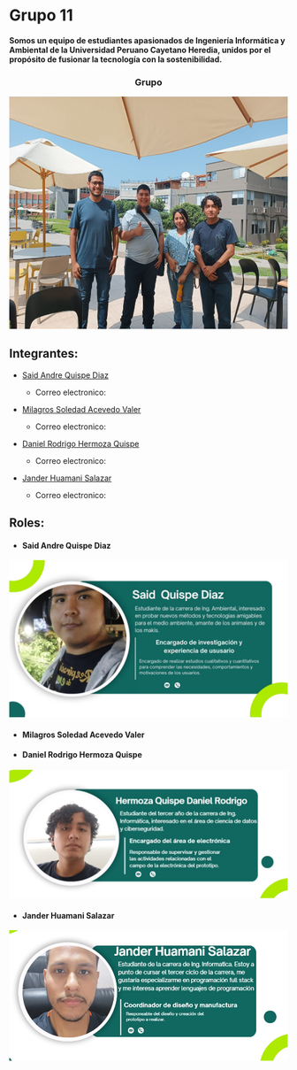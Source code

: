# Grupo 11
#### Somos un equipo de estudiantes apasionados de Ingeniería Informática y Ambiental de la Universidad Peruano Cayetano Heredia, unidos por el propósito de fusionar la tecnología con la sostenibilidad.   
<h3 align="center">Grupo</h3>
<p align="center">
  <img width="560" height="420" src="https://github.com/Dooncito/fundamentos-de-dise-o/blob/0dd945176e1d28cc54fcccfb2de06847f1ee8314/Imagenes/Image_2024.jpeg">
</p> 

## Integrantes:

* [Said Andre Quispe Diaz](#Said-Andre-Quispe-Diaz) 

  * Correo electronico:
    
* [Milagros Soledad Acevedo Valer ](#Milagros-Soledad-Acevedo-Valer)

  * Correo electronico:
* [Daniel Rodrigo Hermoza Quispe](#Daniel-Rodrigo-Hermoza-Quispe)

  * Correo electronico:
* [Jander Huamani Salazar](#Jander-Huamani-Salazar)

  * Correo electronico:
## Roles:
 - #### Said Andre Quispe Diaz
 ![Imagen](https://github.com/Dooncito/fundamentos-de-dise-o/blob/fcb15758a2783058a8d311295335f44ca3222c5f/Imagenes/Descripcion/Said.jpg)
 - #### Milagros Soledad Acevedo Valer 
 - #### Daniel Rodrigo Hermoza Quispe
 ![Imagen](https://github.com/Dooncito/fundamentos-de-dise-o/blob/main/Imagenes/Descripcion/ggfundamentos.jpg)
 - #### Jander Huamani Salazar
 ![Imagen](https://github.com/Dooncito/fundamentos-de-dise-o/blob/main/Imagenes/Descripcion/jander.jpg)

 
